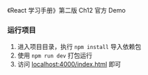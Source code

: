 《React 学习手册》第二版 Ch12 官方 Demo

### 运行项目
1. 进入项目目录，执行 `npm install` 导入依赖包
2. 使用 `npm run dev` 打包运行
3. 访问 [localhost:4000/index.html](localhost:4000/index.html) 即可
